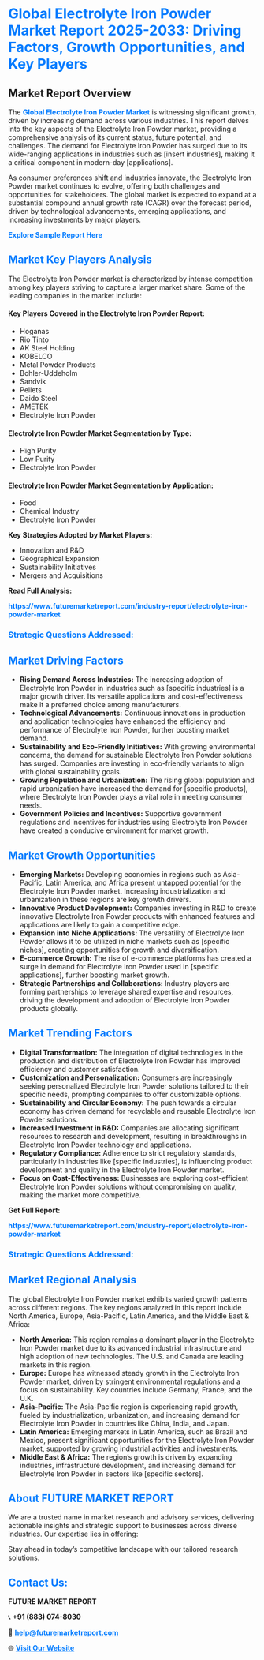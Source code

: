 <h1 style="color: #007BFF;">Global Electrolyte Iron Powder Market Report 2025-2033: Driving Factors, Growth Opportunities, and Key Players</h1>

<section id="overview">
<h2>Market Report Overview</h2>
<p>The <a href="https://www.futuremarketreport.com/industry-report/electrolyte-iron-powder-market" style="color: #007BFF; text-decoration: none;"><strong>Global Electrolyte Iron Powder Market</strong></a> is witnessing significant growth, driven by increasing demand across various industries. This report delves into the key aspects of the Electrolyte Iron Powder market, providing a comprehensive analysis of its current status, future potential, and challenges. The demand for Electrolyte Iron Powder has surged due to its wide-ranging applications in industries such as [insert industries], making it a critical component in modern-day [applications].</p>
<p>As consumer preferences shift and industries innovate, the Electrolyte Iron Powder market continues to evolve, offering both challenges and opportunities for stakeholders. The global market is expected to expand at a substantial compound annual growth rate (CAGR) over the forecast period, driven by technological advancements, emerging applications, and increasing investments by major players.</p>
</section>

<section id="overview">
<p><a href="https://www.futuremarketreport.com/request-sample/reportId=97214" style="color: #007BFF; text-decoration: none;"><strong>Explore Sample Report Here</strong></a></p>
</section>

<section id="key-players">
<h2 style="color: #007BFF;">Market Key Players Analysis</h2>
<p>The Electrolyte Iron Powder market is characterized by intense competition among key players striving to capture a larger market share. Some of the leading companies in the market include:</p>
<h4>Key Players Covered in the Electrolyte Iron Powder Report:</h4>
<ul><li>Hoganas</li><li>Rio Tinto</li><li>AK Steel Holding</li><li>KOBELCO</li><li>Metal Powder Products</li><li>Bohler-Uddeholm</li><li>Sandvik</li><li>Pellets</li><li>Daido Steel</li><li>AMETEK</li><li>Electrolyte Iron Powder</li></ul>
<h4>Electrolyte Iron Powder Market Segmentation by Type:</h4>
<ul><li>High Purity</li><li>Low Purity</li><li>Electrolyte Iron Powder</li></ul>

<h4>Electrolyte Iron Powder Market Segmentation by Application:</h4>
<ul><li>Food</li><li>Chemical Industry</li><li>Electrolyte Iron Powder</li></ul>
<p><strong>Key Strategies Adopted by Market Players:</strong></p>
<ul>
<li>Innovation and R&D</li>
<li>Geographical Expansion</li>
<li>Sustainability Initiatives</li>
<li>Mergers and Acquisitions</li>
</ul>
</section>

<section>
<p><strong>Read Full Analysis: </strong></p><a href="https://www.futuremarketreport.com/industry-report/electrolyte-iron-powder-market" style="color: #007BFF; text-decoration: none;"><strong>https://www.futuremarketreport.com/industry-report/electrolyte-iron-powder-market</strong></a>
<h3 style="color: #007BFF;">Strategic Questions Addressed:</h3>
</section>

<section id="driving-factors">
<h2 style="color: #007BFF;">Market Driving Factors</h2>
<ul>
<li><strong>Rising Demand Across Industries:</strong> The increasing adoption of Electrolyte Iron Powder in industries such as [specific industries] is a major growth driver. Its versatile applications and cost-effectiveness make it a preferred choice among manufacturers.</li>
<li><strong>Technological Advancements:</strong> Continuous innovations in production and application technologies have enhanced the efficiency and performance of Electrolyte Iron Powder, further boosting market demand.</li>
<li><strong>Sustainability and Eco-Friendly Initiatives:</strong> With growing environmental concerns, the demand for sustainable Electrolyte Iron Powder solutions has surged. Companies are investing in eco-friendly variants to align with global sustainability goals.</li>
<li><strong>Growing Population and Urbanization:</strong> The rising global population and rapid urbanization have increased the demand for [specific products], where Electrolyte Iron Powder plays a vital role in meeting consumer needs.</li>
<li><strong>Government Policies and Incentives:</strong> Supportive government regulations and incentives for industries using Electrolyte Iron Powder have created a conducive environment for market growth.</li>
</ul>
</section>

<section id="growth-opportunities">
<h2 style="color: #007BFF;">Market Growth Opportunities</h2>
<ul>
<li><strong>Emerging Markets:</strong> Developing economies in regions such as Asia-Pacific, Latin America, and Africa present untapped potential for the Electrolyte Iron Powder market. Increasing industrialization and urbanization in these regions are key growth drivers.</li>
<li><strong>Innovative Product Development:</strong> Companies investing in R&D to create innovative Electrolyte Iron Powder products with enhanced features and applications are likely to gain a competitive edge.</li>
<li><strong>Expansion into Niche Applications:</strong> The versatility of Electrolyte Iron Powder allows it to be utilized in niche markets such as [specific niches], creating opportunities for growth and diversification.</li>
<li><strong>E-commerce Growth:</strong> The rise of e-commerce platforms has created a surge in demand for Electrolyte Iron Powder used in [specific applications], further boosting market growth.</li>
<li><strong>Strategic Partnerships and Collaborations:</strong> Industry players are forming partnerships to leverage shared expertise and resources, driving the development and adoption of Electrolyte Iron Powder products globally.</li>
</ul>
</section>

<section id="trending-factors">
<h2 style="color: #007BFF;">Market Trending Factors</h2>
<ul>
<li><strong>Digital Transformation:</strong> The integration of digital technologies in the production and distribution of Electrolyte Iron Powder has improved efficiency and customer satisfaction.</li>
<li><strong>Customization and Personalization:</strong> Consumers are increasingly seeking personalized Electrolyte Iron Powder solutions tailored to their specific needs, prompting companies to offer customizable options.</li>
<li><strong>Sustainability and Circular Economy:</strong> The push towards a circular economy has driven demand for recyclable and reusable Electrolyte Iron Powder solutions.</li>
<li><strong>Increased Investment in R&D:</strong> Companies are allocating significant resources to research and development, resulting in breakthroughs in Electrolyte Iron Powder technology and applications.</li>
<li><strong>Regulatory Compliance:</strong> Adherence to strict regulatory standards, particularly in industries like [specific industries], is influencing product development and quality in the Electrolyte Iron Powder market.</li>
<li><strong>Focus on Cost-Effectiveness:</strong> Businesses are exploring cost-efficient Electrolyte Iron Powder solutions without compromising on quality, making the market more competitive.</li>
</ul>
</section>

<section>
<p><strong>Get Full Report: </strong></p><a href="https://www.futuremarketreport.com/industry-report/electrolyte-iron-powder-market" style="color: #007BFF; text-decoration: none;"><strong>https://www.futuremarketreport.com/industry-report/electrolyte-iron-powder-market</strong></a>
<h3 style="color: #007BFF;">Strategic Questions Addressed:</h3>
</section>


<section id="regional-analysis">
<h2 style="color: #007BFF;">Market Regional Analysis</h2>
<p>The global Electrolyte Iron Powder market exhibits varied growth patterns across different regions. The key regions analyzed in this report include North America, Europe, Asia-Pacific, Latin America, and the Middle East & Africa:</p>
<ul>
<li><strong>North America:</strong> This region remains a dominant player in the Electrolyte Iron Powder market due to its advanced industrial infrastructure and high adoption of new technologies. The U.S. and Canada are leading markets in this region.</li>
<li><strong>Europe:</strong> Europe has witnessed steady growth in the Electrolyte Iron Powder market, driven by stringent environmental regulations and a focus on sustainability. Key countries include Germany, France, and the U.K.</li>
<li><strong>Asia-Pacific:</strong> The Asia-Pacific region is experiencing rapid growth, fueled by industrialization, urbanization, and increasing demand for Electrolyte Iron Powder in countries like China, India, and Japan.</li>
<li><strong>Latin America:</strong> Emerging markets in Latin America, such as Brazil and Mexico, present significant opportunities for the Electrolyte Iron Powder market, supported by growing industrial activities and investments.</li>
<li><strong>Middle East & Africa:</strong> The region’s growth is driven by expanding industries, infrastructure development, and increasing demand for Electrolyte Iron Powder in sectors like [specific sectors].</li>
</ul>
</section>

<footer>
<h2 style="color: #007BFF;">About FUTURE MARKET REPORT</h2>
<p>We are a trusted name in market research and advisory services, delivering actionable insights and strategic support to businesses across diverse industries. Our expertise lies in offering:</p>

<p>Stay ahead in today’s competitive landscape with our tailored research solutions.</p>

<h2 style="color: #007BFF;">Contact Us:</h2>
<p><strong>FUTURE MARKET REPORT</strong></p>
<p>📞 <strong>+91 (883) 074-8030</strong></p>
<p>📧 <strong><a href="mailto:help@futuremarketreport.com" style="color: #007BFF;">help@futuremarketreport.com</a></strong></p>
<p>🌐 <strong><a href="https://www.futuremarketreport.com/" style="color: #007BFF;">Visit Our Website</a></strong></p>
</footer>